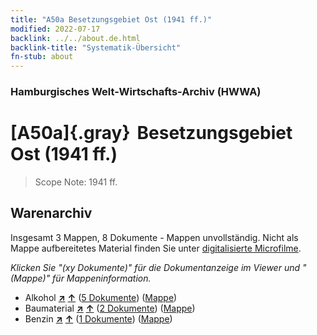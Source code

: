 ```yaml
---
title: "A50a Besetzungsgebiet Ost (1941 ff.)"
modified: 2022-07-17
backlink: ../../about.de.html
backlink-title: "Systematik-Übersicht"
fn-stub: about
---
```


### Hamburgisches Welt-Wirtschafts-Archiv (HWWA)

# [A50a]{.gray}&#8201; Besetzungsgebiet Ost (1941 ff.)&#160; 


> Scope Note: 1941 ff.






## Warenarchiv








Insgesamt 3 Mappen, 8 Dokumente - Mappen unvollständig.
Nicht als Mappe aufbereitetes Material finden Sie unter [digitalisierte Microfilme](/film/h1_wa.de.html).

_Klicken Sie "(xy Dokumente)" für die Dokumentanzeige im Viewer und "(Mappe)" für Mappeninformation._



- Alkohol [**&nearr;**](../../../ware/i/141966/about.de.html "Alkohol (XXX in der ganzen Welt)") [**&uarr;**](../../../ware/about.de.html#PID20.02-Sp "Warensystematik") (<a href="https://pm20.zbw.eu/iiifview/folder/wa/141966,141044" title="über: Alkohol : Besetzungsgebiet Ost (1941 ff.)" target="_blank">5 Dokumente</a>) ([Mappe](../../../../folder/wa/1419xx/141966/1410xx/141044/about.de.html))
- Baumaterial [**&nearr;**](../../../ware/i/142086/about.de.html "Baumaterial (XXX in der ganzen Welt)") [**&uarr;**](../../../ware/about.de.html#PID22-Bs "Warensystematik") (<a href="https://pm20.zbw.eu/iiifview/folder/wa/142086,141044" title="über: Baumaterial : Besetzungsgebiet Ost (1941 ff.)" target="_blank">2 Dokumente</a>) ([Mappe](../../../../folder/wa/1420xx/142086/1410xx/141044/about.de.html))
- Benzin [**&nearr;**](../../../ware/i/142108/about.de.html "Benzin (XXX in der ganzen Welt)") [**&uarr;**](../../../ware/about.de.html#PID13.02-Ks02 "Warensystematik") (<a href="https://pm20.zbw.eu/iiifview/folder/wa/142108,141044" title="über: Benzin : Besetzungsgebiet Ost (1941 ff.)" target="_blank">1 Dokumente</a>) ([Mappe](../../../../folder/wa/1421xx/142108/1410xx/141044/about.de.html))





